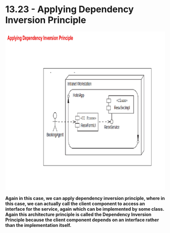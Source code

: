 # 13.23 - Applying Dependency Inversion Principle

<img src="/images/13_23_01.jpg" width="800" height="500">

**Again in this case, we can apply dependency inversion principle, where in this case, we can actually call the client component to access an interface for the service, again which can be implemented by some class. Again this architecture principle is called the Dependency Inversion Principle because the client component depends on an interface rather than the implementation itself.**